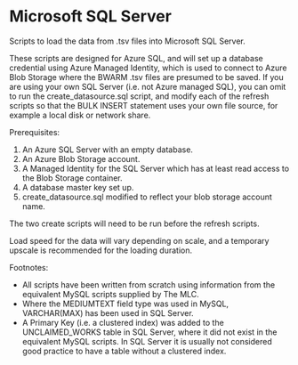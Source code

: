 # Microsoft SQL Server
Scripts to load the data from .tsv files into Microsoft SQL Server.

These scripts are designed for Azure SQL, and will set up a database credential
using Azure Managed Identity, which is used to connect to Azure Blob
Storage where the BWARM .tsv files are presumed to be saved.
If you are using your own SQL Server (i.e. not Azure managed SQL), you can omit to run the create_datasource.sql script, and modify each of the refresh scripts so that the BULK INSERT statement uses your own file source, for example a local disk or network share.

Prerequisites:
1. An Azure SQL Server with an empty database.
2. An Azure Blob Storage account.
3. A Managed Identity for the SQL Server which has at least read access to the Blob Storage container.
4. A database master key set up.
5. create_datasource.sql modified to reflect your blob storage account name.

The two create scripts will need to be run before the refresh scripts.

Load speed for the data will vary depending on scale, and a temporary upscale is recommended for the loading duration.


Footnotes:
- All scripts have been written from scratch using information from the equivalent MySQL scripts supplied by The MLC.
- Where the MEDIUMTEXT field type was used in MySQL, VARCHAR(MAX) has been used in SQL Server.
- A Primary Key (i.e. a clustered index) was added to the UNCLAIMED_WORKS table in SQL Server, where it did not exist in the equivalent MySQL scripts. In SQL Server it is usually not considered good practice to have a table without a clustered index.